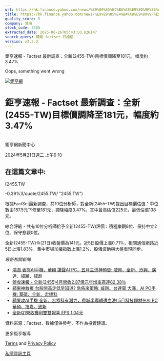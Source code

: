 ```yaml
---
url: https://hk.finance.yahoo.com/news/%E9%89%85%E4%BA%A8%E9%80%9F%E5%A0%B1-factset-%E6%9C%80%E6%96%B0%E8%AA%BF%E6%9F%A5-%E5%85%A8%E6%96%B0-2455-141027708.html
title: https://hk.finance.yahoo.com/news/%E9%89%85%E4%BA%A8%E9%80%9F%E5%A0%B1-factset-%E6%9C%80%E6%96%B0%E8
quality_score: 5
company: 鴻海
stock_code: 2455
extracted_date: 2025-06-26T05:43:50.826147
search_query: 威剛 factset 目標價
version: v3.3.3
---
```


鉅亨速報 - Factset 最新調查：全新(2455-TW)目標價調降至181元，幅度約3.47% 


Oops, something went wrong

 

[![鉅亨網](https://s.yimg.com/ny/api/res/1.2/UM5hrThmhlnSiBO4o4qlLg--/YXBwaWQ9aGlnaGxhbmRlcjt3PTE0NjtoPTQ4O2NmPXdlYnA-/https://s.yimg.com/os/creatr-uploaded-images/2020-01/147c7630-36ab-11ea-ae7c-5ee7a0016555)](http://www.cnyes.com/ "鉅亨網")

# 鉅亨速報 - Factset 最新調查：全新(2455-TW)目標價調降至181元，幅度約3.47%

![](data:image/gif;base64,R0lGODlhAQABAIAAAAAAAP///ywAAAAAAQABAAACAUwAOw==)

鉅亨網新聞中心

2024年5月21日週二 上午9:10

## 在這篇文章中:

[2455.TW

-0.39%](/quote/2455.TW/ "2455.TW")

根據FactSet最新調查，共10位分析師，對全新(2455-TW)提出目標價估值：中位數由187.5元下修至181元，調降幅度3.47%。其中最高估值225元，最低估值138元。

綜合評級 - 共有10位分析師給予全新(2455-TW)評價：積極樂觀8位、保持中立2位、保守悲觀0位。

全新(2455-TW)今(21日)收盤價為141元。近5日股價上漲0.71%，相關通信網路近5日上漲1.83%，集中市場加權指數上漲1.2%，股價波動與大盤表現同步。

*最新相關新聞*

* [鴻海 表態AI手機，華碩 讚聲AI PC，五月主流神預告: 威剛、全新、欣興、廣達、緯穎、緯創](https://news.cnyes.com/news/id/5547912)
* [營收速報 - 全新(2455)4月營收2.87億元年增率高達82.38％](https://news.cnyes.com/news/id/5547743)
* [蘋果神救援 台股開高走低早知道? 急佈來策略: 威剛、台達電 大漲，AI PC手機: 華碩、全新、宏捷科](https://news.cnyes.com/news/id/5545634)
* [蘋果攻AI手機 全新、宏捷科有潛力，費城半導體遭血洗! 5月科技題材在AI PC 華碩、技嘉、致新](https://news.cnyes.com/news/id/5544187)
* [全新Q1營收獲利雙雙報喜 EPS 1.04元](https://news.cnyes.com/news/id/5536774)

資料來源：Factset，數據僅供參考，不作為投資建議。

更多鉅亨報導

[Terms](https://guce.yahoo.com/terms?locale=zh-Hant-HK)  and [Privacy Policy](https://guce.yahoo.com/privacy-policy?locale=zh-Hant-HK)

[私隱資訊主頁](https://guce.yahoo.com/privacy-dashboard?locale=zh-Hant-HK)